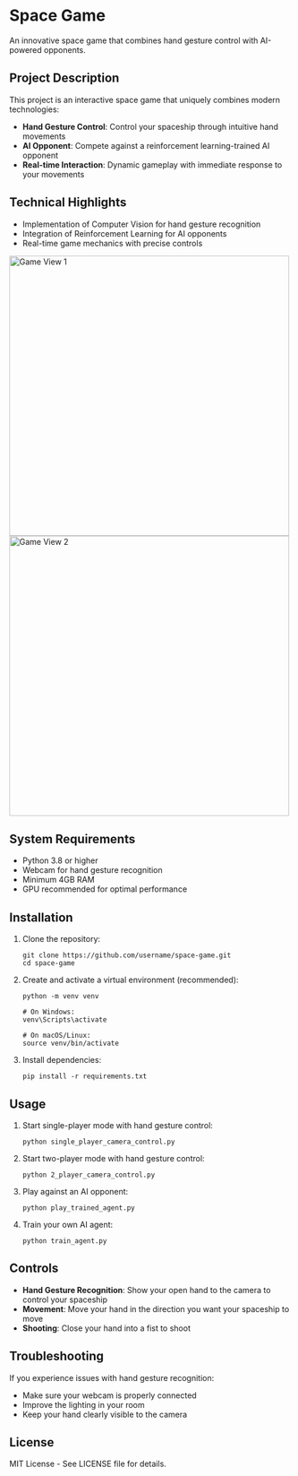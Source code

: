 # Space Game

An innovative space game that combines hand gesture control with AI-powered opponents.

## Project Description

This project is an interactive space game that uniquely combines modern technologies:

- **Hand Gesture Control**: Control your spaceship through intuitive hand movements
- **AI Opponent**: Compete against a reinforcement learning-trained AI opponent
- **Real-time Interaction**: Dynamic gameplay with immediate response to your movements

## Technical Highlights

- Implementation of Computer Vision for hand gesture recognition
- Integration of Reinforcement Learning for AI opponents
- Real-time game mechanics with precise controls

<img src="https://github.com/user-attachments/assets/dbe4abf4-5a49-4b9c-99e7-39613f4cfbcb" alt="Game View 1" width="500">

<img src="https://github.com/user-attachments/assets/cf2b5453-7bc7-4d67-b7ef-3c292bff5084" alt="Game View 2" width="500">

## System Requirements

- Python 3.8 or higher
- Webcam for hand gesture recognition
- Minimum 4GB RAM
- GPU recommended for optimal performance

## Installation

1. Clone the repository:
   ```
   git clone https://github.com/username/space-game.git
   cd space-game
   ```

2. Create and activate a virtual environment (recommended):
   ```
   python -m venv venv
   
   # On Windows:
   venv\Scripts\activate
   
   # On macOS/Linux:
   source venv/bin/activate
   ```

3. Install dependencies:
   ```
   pip install -r requirements.txt
   ```

## Usage

1. Start single-player mode with hand gesture control:
   ```
   python single_player_camera_control.py
   ```

2. Start two-player mode with hand gesture control:
   ```
   python 2_player_camera_control.py
   ```

3. Play against an AI opponent:
   ```
   python play_trained_agent.py
   ```

4. Train your own AI agent:
   ```
   python train_agent.py
   ```

## Controls

- **Hand Gesture Recognition**: Show your open hand to the camera to control your spaceship
- **Movement**: Move your hand in the direction you want your spaceship to move
- **Shooting**: Close your hand into a fist to shoot

## Troubleshooting

If you experience issues with hand gesture recognition:
- Make sure your webcam is properly connected
- Improve the lighting in your room
- Keep your hand clearly visible to the camera

## License

MIT License - See LICENSE file for details.
